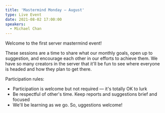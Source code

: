 ```yaml
---
title: 'Mastermind Monday — August'
type: Live Event
date: 2021-08-02 17:00:00
speakers:
  - Michael Chan
---
```


Welcome to the first server mastermind event!

These sessions are a time to share what our monthly goals, open up to suggestion, and encourage each other in our efforts to achieve them. We have so many creators in the server that it'll be fun to see where everyone is headed and how they plan to get there.

Participation rules:

- Participation is welcome but not required — it's totally OK to lurk
- Be respectful of other's time. Keep reports and suggestions brief and focused
- We'll be learning as we go. So, uggestions welcome!
